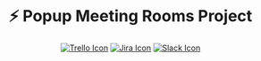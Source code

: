 <p align="center"> <h1 align="center"> ⚡️ Popup Meeting Rooms Project</h1> </p>
<p align="center">
  <a href="https://trello.com/b/HKGz5BKp/softala21s" target="_blank"><img align="center" src="https://img.shields.io/badge/Trello-%23026AA7.svg?style=for-the-badge&logo=Trello&logoColor=white" alt="Trello Icon" /></a>
  <a href="https://jira.eficode.fi" target="_blank"><img align="center" src="https://img.shields.io/badge/jira-%230A0FFF.svg?style=for-the-badge&logo=jira&logoColor=white" alt="Jira Icon" /></a>
  <a href="https://eficode.slack.com" target="_blank"><img align="center" src="https://img.shields.io/badge/Slack-4A154B?style=for-the-badge&logo=slack&logoColor=white" alt="Slack Icon" /></a>
</p>

